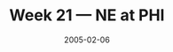 ---
layout: game
title: Week 21 — NE at PHI
season: 2004
game_id: 2004_21_NE_PHI
week: 21
date: 2005-02-06
home_team: PHI
away_team: NE
final_home: 21
final_away: 24
pbp_url: /assets/data/pbp/2004/2004_21_NE_PHI.csv.gz
---